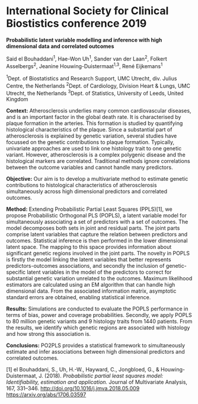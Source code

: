 # International Society for Clinical Biostistics conference 2019

**Probabilistic latent variable modelling and inference with high dimensional data and correlated outcomes**

Said el Bouhaddani<sup>1</sup>, Hae-Won Uh<sup>1</sup>, Sander van der Laan<sup>2</sup>, Folkert Asselbergs<sup>2</sup>, Jeanine Houwing-Duistermaat<sup>1,3</sup>, René Eijkemans<sup>1</sup>

<sup>1</sup>Dept. of Biostatistics and Research Support, UMC Utrecht, div. Julius Centre, the Netherlands
<sup>2</sup>Dept. of Cardiology, Division Heart & Lungs, UMC Utrecht, the Netherlands
<sup>3</sup>Dept. of Statistics, University of Leeds, United Kingdom


**Context:**
Atherosclerosis underlies many common cardiovascular diseases, and is an important factor in the global death rate. 
It is characterised by plaque formation in the arteries. 
This formation is studied by quantifying histological characteristics of the plaque. 
Since a substantial part of atherosclerosis is explained by genetic variation, several studies have focussed on the genetic contributions to plaque formation. 
Typically, univariate approaches are used to link one histology trait to one genetic variant. 
However, atherosclerosis is a complex polygenic disease and the histological markers are correlated. 
Traditional methods ignore correlations between the outcome variables and cannot handle many predictors.

**Objective:**
Our aim is to develop a multivariate method to estimate genetic contributions to histological characteristics of atherosclerosis simultaneously across high dimensional 
predictors and correlated outcomes.

**Method:**
Extending Probabilistic Partial Least Squares (PPLS)[1], we propose Probabilistic Orthogonal PLS (POPLS), 
a latent variable model for simultaneously associating a set of predictors with a set of outcomes. 
The model decomposes both sets in joint and residual parts. The joint parts comprise latent variables that capture the relation between predictors and outcomes. 
Statistical inference is then performed in the lower dimensional latent space. 
The mapping to this space provides information about significant genetic regions involved in the joint parts. 
The novelty in POPLS is firstly the model linking the latent variables that better represents predictors-outcomes associations, 
and secondly the inclusion of genetic-specific latent variables in the model of the predictors to correct for substantial genetic variation unrelated to the outcomes. 
Maximum likelihood estimators are calculated using an EM algorithm that can handle high dimensional data. 
From the associated information matrix, asymptotic standard errors are obtained, enabling statistical inference.

**Results:**
Simulations are conducted to evaluate the POPLS performance in terms of bias, power and coverage probabilities. 
Secondly, we apply POPLS to 80 million genetic variants and 9 histology traits from 1440 patients. 
From the results, we identify which genetic regions are associated with histology and how strong this association is. 

**Conclusions:**
PO2PLS provides a statistical framework to simultaneously estimate and infer associations between high dimensional predictors and correlated outcomes.

[1] el Bouhaddani, S., Uh, H.-W., Hayward, C., Jongbloed, G., & Houwing-Duistermaat, J. (2018). 
*Probabilistic partial least squares model: Identifiability, estimation and application.*
Journal of Multivariate Analysis, 167, 331–346. http://doi.org/10.1016/j.jmva.2018.05.009   https://arxiv.org/abs/1706.03597 
